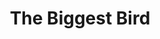 ---
pid: LS172
title: The Biggest Bird
location_transcription: New York
zipcode: '19090'
outside_phl: 'Willow Grove PA '
neighborhood: 
age: '13'
age_range: 13-19
instagram: 
image_file_name: LS_172.jpg
proposal_transcription: Really big Bird
topic: Animals
topic_summary: '0'
type: Other No Form
keywords_other: Animals
credit: Chris
image_labels: 
twitter: 
facebook: 
permalink: "/monuments/ls172/"
layout: item-page
---